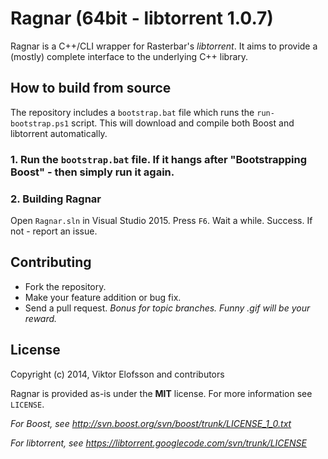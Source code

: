 # Ragnar (64bit - libtorrent 1.0.7) 
Ragnar is a C++/CLI wrapper for Rasterbar's *libtorrent*. It aims to provide a (mostly) complete interface to the underlying C++ library.


## How to build from source
The repository includes a `bootstrap.bat` file which runs the `run-bootstrap.ps1` script. This will download and compile both Boost and libtorrent automatically.

### 1. Run the `bootstrap.bat` file. If it hangs after "Bootstrapping Boost" - then simply run it again.

### 2. Building Ragnar
Open `Ragnar.sln` in Visual Studio 2015. Press `F6`. Wait a while. Success. If not - report an issue.

## Contributing
* Fork the repository.
* Make your feature addition or bug fix.
* Send a pull request. *Bonus for topic branches. Funny .gif will be your reward.*

## License
Copyright (c) 2014, Viktor Elofsson and contributors

Ragnar is provided as-is under the **MIT** license. For more information see `LICENSE`.

*For Boost, see http://svn.boost.org/svn/boost/trunk/LICENSE_1_0.txt*

*For libtorrent, see https://libtorrent.googlecode.com/svn/trunk/LICENSE*

